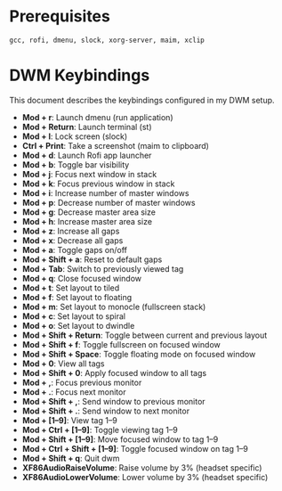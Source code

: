 # Prerequisites 

`gcc, rofi, dmenu, slock, xorg-server, maim, xclip`

# DWM Keybindings

This document describes the keybindings configured in my DWM setup.

- **Mod + r**: Launch dmenu (run application)
- **Mod + Return**: Launch terminal (st)
- **Mod + l**: Lock screen (slock)
- **Ctrl + Print**: Take a screenshot (maim to clipboard)
- **Mod + d**: Launch Rofi app launcher
- **Mod + b**: Toggle bar visibility
- **Mod + j**: Focus next window in stack
- **Mod + k**: Focus previous window in stack
- **Mod + i**: Increase number of master windows
- **Mod + p**: Decrease number of master windows
- **Mod + g**: Decrease master area size
- **Mod + h**: Increase master area size
- **Mod + z**: Increase all gaps
- **Mod + x**: Decrease all gaps
- **Mod + a**: Toggle gaps on/off
- **Mod + Shift + a**: Reset to default gaps
- **Mod + Tab**: Switch to previously viewed tag
- **Mod + q**: Close focused window
- **Mod + t**: Set layout to tiled
- **Mod + f**: Set layout to floating
- **Mod + m**: Set layout to monocle (fullscreen stack)
- **Mod + c**: Set layout to spiral
- **Mod + o**: Set layout to dwindle
- **Mod + Shift + Return**: Toggle between current and previous layout
- **Mod + Shift + f**: Toggle fullscreen on focused window
- **Mod + Shift + Space**: Toggle floating mode on focused window
- **Mod + 0**: View all tags
- **Mod + Shift + 0**: Apply focused window to all tags
- **Mod + ,**: Focus previous monitor
- **Mod + .**: Focus next monitor
- **Mod + Shift + ,**: Send window to previous monitor
- **Mod + Shift + .**: Send window to next monitor
- **Mod + [1–9]**: View tag 1–9
- **Mod + Ctrl + [1–9]**: Toggle viewing tag 1–9
- **Mod + Shift + [1–9]**: Move focused window to tag 1–9
- **Mod + Ctrl + Shift + [1–9]**: Toggle focused window on tag 1–9
- **Mod + Shift + q**: Quit dwm
- **XF86AudioRaiseVolume**: Raise volume by 3% (headset specific)
- **XF86AudioLowerVolume**: Lower volume by 3% (headset specific)
